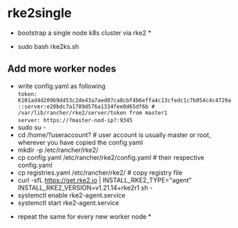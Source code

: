 # rke2single
* bootstrap a single node k8s cluster via rke2 *
- sudo bash rke2ks.sh

## Add more worker nodes
- write config.yaml as following <br>
`token: K101ad4d209b9d453c2de43a7aed07ca8cbf4b6effa4c13cfedc1c7b054c4c4729a::server:e20bdc7a1789d576a1334fee0d65df6b # /var/lib/rancher/rke2/server/token from master1` <br>
`server: https://?master-nod-ip?:9345`  <br>
- sudo su -
- cd /home/?useraccount? # user account is usually master or root, wherever you have copied the config.yaml
- mkdir -p /etc/rancher/rke2/
- cp config.yaml /etc/rancher/rke2/config.yaml # their respective config.yaml
- cp registries.yaml /etc/rancher/rke2/ # copy registry file
- curl -sfL https://get.rke2.io | INSTALL_RKE2_TYPE="agent" INSTALL_RKE2_VERSION=v1.21.14+rke2r1 sh -
- systemctl enable rke2-agent.service
- systemctl start rke2-agent.service
* repeat the same for every new worker node *
